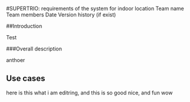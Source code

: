 #SUPERTRIO: requirements of the system for indoor location
Team name
Team members
Date
Version history (if exist)

##Introduction

Test

###Overall description

anthoer 

## Use cases
here is this what i am editring, and this is so good nice, and fun wow
